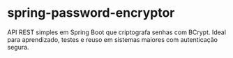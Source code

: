 # spring-password-encryptor
API REST simples em Spring Boot que criptografa senhas com BCrypt. Ideal para aprendizado, testes e reuso em sistemas maiores com autenticação segura.
